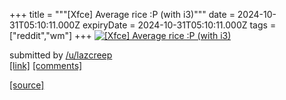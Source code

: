 +++
title = """[Xfce] Average rice :P (with i3)"""
date = 2024-10-31T05:10:11.000Z
expiryDate = 2024-10-31T05:10:11.000Z
tags = ["reddit","wm"]
+++
[![[Xfce] Average rice :P (with i3)](https://b.thumbs.redditmedia.com/Y0ftfg96eg2Wage_3Dtby5p-TsnR4A6CXGZI_M_xH8g.jpg "[Xfce] Average rice :P (with i3)")](https://www.reddit.com/r/unixporn/comments/1gg72yf/xfce_average_rice_p_with_i3/)

submitted by [/u/lazcreep](https://www.reddit.com/user/lazcreep)  
[\[link\]](https://www.reddit.com/gallery/1gg72yf) [\[comments\]](https://www.reddit.com/r/unixporn/comments/1gg72yf/xfce_average_rice_p_with_i3/)

[[source]](https://www.reddit.com/r/unixporn/comments/1gg72yf/xfce_average_rice_p_with_i3/)
